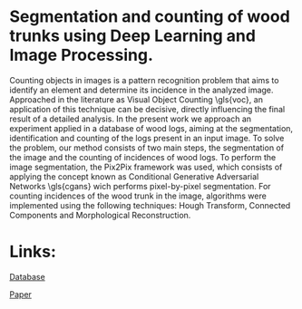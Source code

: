 # Segmentation and counting of wood trunks using Deep Learning and Image Processing.

Counting objects in images is a pattern recognition problem that aims to identify an element and determine its incidence in the analyzed image. 
Approached in the literature as Visual Object Counting \gls{voc}, an application of this technique can be decisive, directly influencing the final 
result of a detailed analysis. In the present work we approach an experiment applied in a database of wood logs, aiming at the segmentation, 
identification and counting of the logs present in an input image. To solve the problem, our method consists of two main steps, the segmentation 
of the image and the counting of incidences of wood logs. To perform the image segmentation, the Pix2Pix framework was used, which consists of 
applying the concept known as Conditional Generative Adversarial Networks \gls{cgans} wich performs pixel-by-pixel segmentation. For counting 
incidences of the wood trunk in the image, algorithms were implemented using the following techniques: Hough Transform, Connected Components and 
Morphological Reconstruction.

# Links: 

[Database](https://drive.google.com/drive/folders/1u7gaSiplR5OkuBdMIhKuDg1O7zCAor_y?usp=sharing)

[Paper]()

